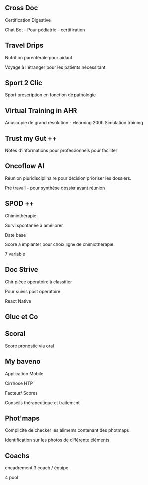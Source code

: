 ## Cross Doc

Certification Digestive

Chat Bot - Pour pédiatrie - certification

## Travel Drips

Nutrition parentérale pour aidant.

Voyage à l'étranger pour les patients nécessitant

## Sport 2 Clic

Sport prescription en fonction de pathologie

## Virtual Training in AHR

Anuscopie de grand résolution - elearning 200h
Simulation training

## Trust my Gut ++

Notes d'informations pour professionnels pour faciliter

## Oncoflow AI

Réunion pluridisciplinaire pour décision prioriser les dossiers.

Pré travail - pour synthèse dossier avant réunion

## SPOD ++

Chimiothérapie 

Survi spontanée à améliorer

Date base

Score à implanter pour choix ligne de chimiothérapie

7 variable

## Doc Strive

Chir pièce opératoire à classifier

Pour suivis post opératoire

React Native

## Gluc et Co


## Scoral

Score pronostic via oral

## My baveno

Application Mobile

Cirrhose HTP

Facteur/ Scores

Conseils thérapeutique et traitement

## Phot'maps

Complicité de checker les aliments contenant des photmaps

Identification sur les photos de différente éléments

## Coachs

encadrement  3 coach / équipe

4 pool